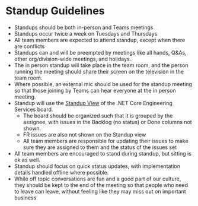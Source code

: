 # Standup Guidelines

* Standups should be both in-person and Teams meetings
* Standups occur twice a week on Tuesdays and Thursdays
* All team members are expected to attend standup, except when there are conflicts
* Standups can and will be preempted by meetings like all hands, Q&As, other org/division-wide meetings, and holidays.
* The in person standup will take place in the team room, and the person running the meeting should share their screen on the television in the team room.
* Where possible, an external mic should be used for the standup meeting so that those joining by Teams can hear everyone at the in person meeting.
* Standup will use the [Standup View](https://github.com/orgs/dotnet/projects/86/views/10) of the .NET Core Engineering Services board.
  * The board should be organized such that it is grouped by the assignee, with issues in the Backlog (no status) or Done columns not shown.
  * FR issues are also not shown on the Standup view 
  * All team members are responsible for updating their issues to make sure they are assigned to them and the status of the issues set
* All team members are encouraged to stand during standup, but sitting is ok as well.
* Standup should focus on quick status updates, with implementation details handled offline where possible.
* While off topic conversations are fun and a good part of our culture, they should be kept to the end of the meeting so that people who need to leave can leave, without feeling like they may miss out on important business